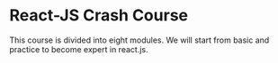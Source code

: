<h1>React-JS Crash Course</h1>
<div>
  <p>
     This course is divided into eight modules. We will start from basic and practice to become expert in react.js. 
  </p>
</div>
